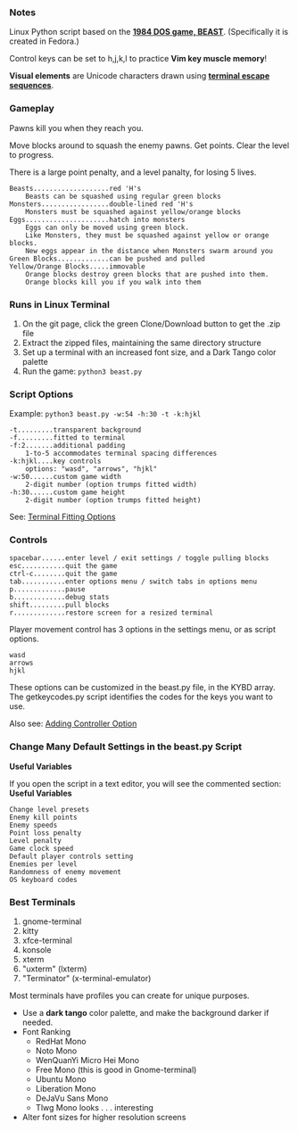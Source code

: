 ### Notes

Linux Python script based on the **[1984 DOS game, BEAST](https://github.com/wattahay/cli-game-scripts/wiki)**. (Specifically it is created in Fedora.)

Control keys can be set to h,j,k,l to practice **Vim key muscle memory**!

**Visual elements** are Unicode characters drawn using **[terminal escape sequences](https://github.com/wattahay/cli-game-scripts/wiki/Inline-Cursor-Movement)**.

### Gameplay

Pawns kill you when they reach you.

Move blocks around to squash the enemy pawns. Get points. Clear the level to progress.

There is a large point penalty, and a level panalty, for losing 5 lives.

```
Beasts...................red 'H's
	Beasts can be squashed using regular green blocks
Monsters.................double-lined red 'H's
	Monsters must be squashed against yellow/orange blocks
Eggs.....................hatch into monsters
	Eggs can only be moved using green block.
	Like Monsters, they must be squashed against yellow or orange blocks.
	New eggs appear in the distance when Monsters swarm around you
Green Blocks.............can be pushed and pulled
Yellow/Orange Blocks.....immovable
	Orange blocks destroy green blocks that are pushed into them.
	Orange blocks kill you if you walk into them
```

### Runs in Linux Terminal

1. On the git page, click the green Clone/Download button to get the .zip file
2. Extract the zipped files, maintaining the same directory structure
3. Set up a terminal with an increased font size, and a Dark Tango color palette
4. Run the game: `python3 beast.py`

### Script Options

Example: `python3 beast.py -w:54 -h:30 -t -k:hjkl`

```
-t.........transparent background
-f.........fitted to terminal
-f:2.......additional padding
	1-to-5 accommodates terminal spacing differences
-k:hjkl....key controls
	options: "wasd", "arrows", "hjkl"
-w:50......custom game width
	2-digit number (option trumps fitted width)
-h:30......custom game height
	2-digit number (option trumps fitted height)
```

See: [Terminal Fitting Options](https://github.com/wattahay/cli-game-scripts/wiki/Terminal-Fitting-Options)

### Controls

```
spacebar......enter level / exit settings / toggle pulling blocks
esc...........quit the game
ctrl-c........quit the game
tab...........enter options menu / switch tabs in options menu
p.............pause
b.............debug stats
shift.........pull blocks
r.............restore screen for a resized terminal
```

Player movement control has 3 options in the settings menu, or as script options.

```
wasd
arrows
hjkl
```
These options can be customized in the beast.py file, in the KYBD array. The getkeycodes.py script identifies the codes for the keys you want to use.

Also see: [Adding Controller Option](https://github.com/wattahay/cli-game-scripts/blob/master/examples/controller.md)

### Change Many Default Settings in the beast.py Script

**Useful Variables**

If you open the script in a text editor, you will see the commented section: **Useful Variables**

```
Change level presets
Enemy kill points
Enemy speeds
Point loss penalty
Level penalty
Game clock speed
Default player controls setting
Enemies per level
Randomness of enemy movement
OS keyboard codes
```

### Best Terminals

1. gnome-terminal
2. kitty
3. xfce-terminal
4. konsole
5. xterm
6. "uxterm" (lxterm)
7. "Terminator" (x-terminal-emulator)

Most terminals have profiles you can create for unique purposes.

* Use a **dark tango** color palette, and make the background darker if needed.
* Font Ranking
	* RedHat Mono
	* Noto Mono
	* WenQuanYi Micro Hei Mono
	* Free Mono (this is good in Gnome-terminal)
	* Ubuntu Mono
 	* Liberation Mono
 	* DeJaVu Sans Mono
 	* Tlwg Mono looks . . . interesting
* Alter font sizes for higher resolution screens



